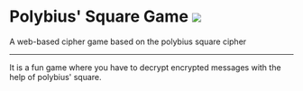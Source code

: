 # Polybius' Square Game [![](https://skillicons.dev/icons?i=js,html,css)](https://skillicons.dev)

A web-based cipher game based on the polybius square cipher 

***

It is a fun game where you have to decrypt encrypted messages with the help of polybius' square. 



